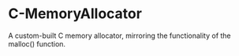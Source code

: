 # C-MemoryAllocator
 A custom-built C memory allocator, mirroring the functionality of the malloc() function.
